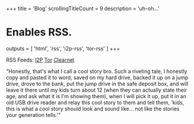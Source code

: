 +++
title               = 'Blog'
scrollingTitleCount = 9
description         = 'uh-oh...'

# Enables RSS.
outputs = [ 'html', 'rss', 'i2p-rss', 'tor-rss' ]
+++

RSS Feeds:
[I2P](index.i2p.xml)
[Tor](index.tor.xml)
[Clearnet](index.xml)

"Honestly, that's what I call a cool story bro. Such a riveting tale, I honestly
copy and pasted it to word, saved on my hard drive, backed it up on a jump
drive, drove to the bank, put the jump drive in the safe deposit box, and will
leave it there until my kids turn about 12 (when they can actually state their
age, and ask what it is I'm showing them), when I will pick it up, put it in an
old USB drive reader and relay this cool story to them and tell them, 'kids,
this is what a cool story should look and sound like... not like the stories
your generation tells.'"
